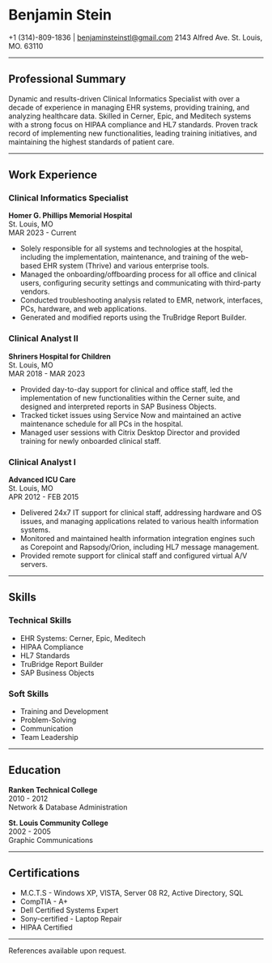 # Benjamin Stein

+1 (314)-809-1836 | benjaminsteinstl@gmail.com
2143 Alfred Ave. St. Louis, MO. 63110

---

## Professional Summary

Dynamic and results-driven Clinical Informatics Specialist with over a decade of experience in managing EHR systems, providing training, and analyzing healthcare data. Skilled in Cerner, Epic, and Meditech systems with a strong focus on HIPAA compliance and HL7 standards. Proven track record of implementing new functionalities, leading training initiatives, and maintaining the highest standards of patient care.

---

## Work Experience

### Clinical Informatics Specialist
**Homer G. Phillips Memorial Hospital**  
St. Louis, MO  
MAR 2023 - Current

- Solely responsible for all systems and technologies at the hospital, including the implementation, maintenance, and training of the web-based EHR system (Thrive) and various enterprise tools.
- Managed the onboarding/offboarding process for all office and clinical users, configuring security settings and communicating with third-party vendors.
- Conducted troubleshooting analysis related to EMR, network, interfaces, PCs, hardware, and web applications.
- Generated and modified reports using the TruBridge Report Builder.

### Clinical Analyst II
**Shriners Hospital for Children**  
St. Louis, MO  
MAR 2018 - MAR 2023

- Provided day-to-day support for clinical and office staff, led the implementation of new functionalities within the Cerner suite, and designed and interpreted reports in SAP Business Objects.
- Tracked ticket issues using Service Now and maintained an active maintenance schedule for all PCs in the hospital.
- Managed user sessions with Citrix Desktop Director and provided training for newly onboarded clinical staff.

### Clinical Analyst I
**Advanced ICU Care**  
St. Louis, MO  
APR 2012 - FEB 2015

- Delivered 24x7 IT support for clinical staff, addressing hardware and OS issues, and managing applications related to various health information systems.
- Monitored and maintained health information integration engines such as Corepoint and Rapsody/Orion, including HL7 message management.
- Provided remote support for clinical staff and configured virtual A/V servers.

---

## Skills

### Technical Skills
- EHR Systems: Cerner, Epic, Meditech
- HIPAA Compliance
- HL7 Standards
- TruBridge Report Builder
- SAP Business Objects

### Soft Skills
- Training and Development
- Problem-Solving
- Communication
- Team Leadership

---

## Education

**Ranken Technical College**  
2010 - 2012  
Network & Database Administration

**St. Louis Community College**  
2002 - 2005  
Graphic Communications

---

## Certifications

- M.C.T.S - Windows XP, VISTA, Server 08 R2, Active Directory, SQL
- CompTIA - A+
- Dell Certified Systems Expert
- Sony-certified - Laptop Repair
- HIPAA Certified

---

References available upon request.